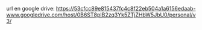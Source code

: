 url en google drive: https://53cfcc89e815437fc4c8f22eb504a1a6156edaab-www.googledrive.com/host/0B6ST8pIB2zq3Yk5ZTjZHbW5JbU0/personal/v3/
